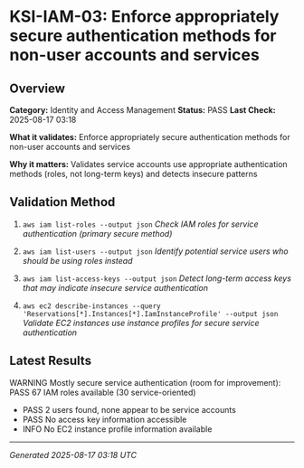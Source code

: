 # KSI-IAM-03: Enforce appropriately secure authentication methods for non-user accounts and services

## Overview

**Category:** Identity and Access Management
**Status:** PASS
**Last Check:** 2025-08-17 03:18

**What it validates:** Enforce appropriately secure authentication methods for non-user accounts and services

**Why it matters:** Validates service accounts use appropriate authentication methods (roles, not long-term keys) and detects insecure patterns

## Validation Method

1. `aws iam list-roles --output json`
   *Check IAM roles for service authentication (primary secure method)*

2. `aws iam list-users --output json`
   *Identify potential service users who should be using roles instead*

3. `aws iam list-access-keys --output json`
   *Detect long-term access keys that may indicate insecure service authentication*

4. `aws ec2 describe-instances --query 'Reservations[*].Instances[*].IamInstanceProfile' --output json`
   *Validate EC2 instances use instance profiles for secure service authentication*

## Latest Results

WARNING Mostly secure service authentication (room for improvement): PASS 67 IAM roles available (30 service-oriented)
- PASS 2 users found, none appear to be service accounts
- PASS No access key information accessible
- INFO No EC2 instance profile information available

---
*Generated 2025-08-17 03:18 UTC*